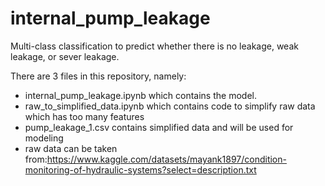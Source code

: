 # internal_pump_leakage
Multi-class classification to predict whether there is no leakage, weak leakage, or sever leakage.

There are 3 files in this repository, namely:
- internal_pump_leakage.ipynb which contains the model.
- raw_to_simplified_data.ipynb which contains code to simplify raw data which has too many features
- pump_leakage_1.csv contains simplified data and will be used for modeling
- raw data can be taken from:https://www.kaggle.com/datasets/mayank1897/condition-monitoring-of-hydraulic-systems?select=description.txt
